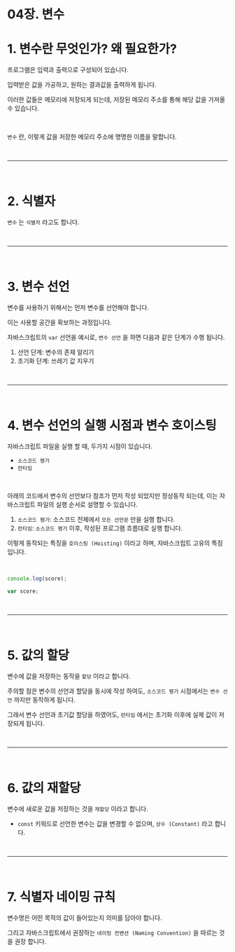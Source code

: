 # 04장. 변수

# 1. 변수란 무엇인가? 왜 필요한가?

프로그램은 입력과 출력으로 구성되어 있습니다.

입력받은 값을 가공하고, 원하는 결과값을 출력하게 됩니다.

이러한 값들은 메모리에 저장되게 되는데, 저장된 메모리 주소를 통해 해당 값을 가져올 수 있습니다.

<br />

`변수` 란, 이렇게 값을 저장한 메모리 주소에 명명한 이름을 말합니다.



<br /><hr /><br />



# 2. 식별자

`변수` 는 `식별자` 라고도 합니다.



<br /><hr /><br />



# 3. 변수 선언

변수를 사용하기 위해서는 먼저 변수를 선언해야 합니다.

이는 사용할 공간을 확보하는 과정입니다.

자바스크립트의 `var` 선언을 예시로, `변수 선언` 을 하면 다음과 같은 단계가 수행 됩니다.

1. 선언 단계: 변수의 존재 알리기
2. 초기화 단계: 쓰레기 값 지우기



<br /><hr /><br />



# 4. 변수 선언의 실행 시점과 변수 호이스팅

자바스크립트 파일을 실행 할 때, 두가지 시점이 있습니다.

* `소스코드 평가`
* `런타임`

<br />

아래의 코드에서 변수의 선언보다 참조가 먼저 작성 되었지만 정상동작 되는데, 이는 자바스크립트 파일의 실행 순서로 설명할 수 있습니다.

1. `소스코드 평가`: 소스코드 전체에서 `모든 선언문` 만을 실행 합니다.
2. `런타임`: `소스코드 평가` 이후, 작성된 프로그램 흐름대로 실행 합니다.

이렇게 동작되는 특징을 `호이스팅 (Hoisting)` 이라고 하며, 자바스크립트 고유의 특징 입니다.

<br />

```javascript
console.log(score);

var score;
```



<br /><hr /><br />



# 5. 값의 할당

변수에 값을 저장하는 동작을 `할당` 이라고 합니다.

주의할 점은 변수의 선언과 할당을 동시에 작성 하여도, `소스코드 평가` 시점에서는 `변수 선언` 까지만 동작하게 됩니다.

그래서 변수 선언과 초기값 할당을 하였어도, `런타임` 에서는 초기화 이후에 실제 값이 저장되게 됩니다.



<br /><hr /><br />



# 6. 값의 재할당

변수에 새로운 값을 저장하는 것을 `재할당` 이라고 합니다.

* `const` 키워드로 선언한 변수는 값을 변경할 수 없으며, `상수 (Constant)` 라고 합니다.



<br /><hr /><br />



# 7. 식별자 네이밍 규칙

변수명은 어떤 목적의 값이 들어있는지 의미를 담아야 합니다.

그리고 자바스크립트에서 권장하는 `네이밍 컨벤션 (Naming Convention)` 을 따르는 것을 권장 합니다.